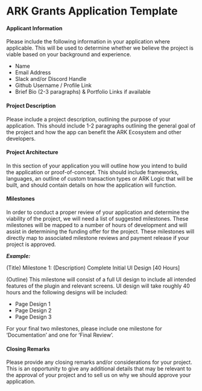 # ARK Grants Application Template

#### Applicant Information

Please include the following information in your application where applicable. This will be used to determine whether we believe the project is viable based on your background and experience. 

* Name
* Email Address
* Slack and/or Discord Handle
* Github Username / Profile Link
* Brief Bio \(2-3 paragraphs\) & Portfolio Links if available

#### Project Description

Please include a project description, outlining the purpose of your application. This should include 1-2 paragraphs outlining the general goal of the project and how the app can benefit the ARK Ecosystem and other developers. 

#### Project Architecture

In this section of your application you will outline how you intend to build the application or proof-of-concept. This should include frameworks, languages, an outline of custom transaction types or ARK Logic that will be built, and should contain details on how the application will function. 

#### Milestones

In order to conduct a proper review of your application and determine the viability of the project, we will need a list of suggested milestones. These milestones will be mapped to a number of hours of development and will assist in determining the funding offer for the project. These milestones will directly map to associated milestone reviews and payment release if your project is approved. 

_**Example:**_ 

\(Title\) Milestone 1: \(Description\) Complete Initial UI Design \[40 Hours\]

\(Outline\) This milestone will consist of a full UI design to include all intended features of the plugin and relevant screens. UI design will take roughly 40 hours and the following designs will be included:   


* Page Design 1
* Page Design 2
* Page Design 3

For your final two milestones, please include one milestone for ‘Documentation’ and one for ‘Final Review’. 

#### Closing Remarks

Please provide any closing remarks and/or considerations for your project. This is an opportunity to give any additional details that may be relevant to the approval of your project and to sell us on why we should approve your application. 

